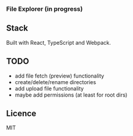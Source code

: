 ### File Explorer (in progress)

## Stack
Built with React, TypeScript and Webpack.

## TODO
- add file fetch (preview) functionality
- create/delete/rename directories
- add upload file functionality
- maybe add permissions (at least for root dirs)

## Licence
MIT
